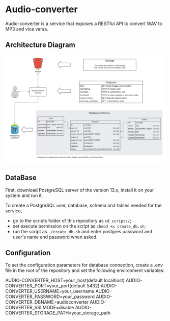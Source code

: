 # Audio-converter

Audio-converter is a service that exposes a RESTful API to convert WAV to MP3 and vice versa. 

## Architecture Diagram

![diagram](docs/architecture.jpeg)

## DataBase

First, download PostgreSQL server of the version 13.x, install it on your system and run it.

To create a PostgreSQL user, database, schema and tables needed for the service,

* go to the scripts folder of this repository as `cd scripts/`;
* set execute permission on the script as `chmod +x create_db.sh`;
* run the script as `./create_db.sh` and enter postgres password and user's name and password when asked.

## Configuration

To set the configuration parameters for database connection, create a .env file in the root of the repository
and set the following environment variables:

AUDIO-CONVERTER_HOST=your_host(default localhost)
AUDIO-CONVERTER_PORT=your_port(default 5432)
AUDIO-CONVERTER_USERNAME=your_username
AUDIO-CONVERTER_PASSWORD=your_password
AUDIO-CONVERTER_DBNAME=audioconverter
AUDIO-CONVERTER_SSLMODE=disable
AUDIO-CONVERTER_STORAGE_PATH=your_storage_path
